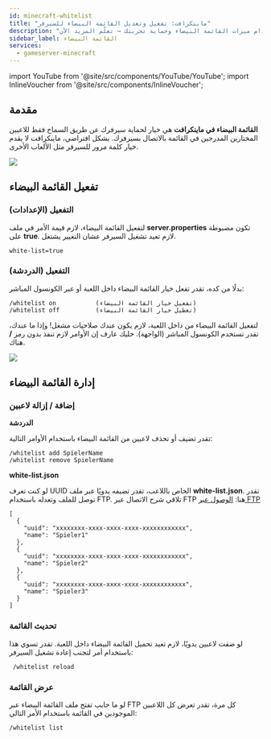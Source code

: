 ```yaml
---
id: minecraft-whitelist
title: "ماينكرافت: تفعيل وتعديل القائمة البيضاء للسيرفر"
description: "اكتشف كيف تحمي سيرفر ألعاب ماينكرافت الخاص بك عن طريق إدارة وصول اللاعبين باستخدام ميزات القائمة البيضاء وحماية تجربتك → تعلّم المزيد الآن"
sidebar_label: القائمة البيضاء
services:
  - gameserver-minecraft
---
```


import YouTube from '@site/src/components/YouTube/YouTube';
import InlineVoucher from '@site/src/components/InlineVoucher';

## مقدمة
**القائمة البيضاء في ماينكرافت** هي خيار لحماية سيرفرك عن طريق السماح فقط للاعبين المختارين المدرجين في القائمة بالاتصال بسيرفرك. بشكل افتراضي، ماينكرافت لا يقدم خيار كلمة مرور للسيرفر مثل الألعاب الأخرى.

![](https://screensaver01.zap-hosting.com/index.php/s/zbbRQdonbZPTeib/preview)

<YouTube videoId="nyor26XxwLY" imageSrc="https://screensaver01.zap-hosting.com/index.php/s/oSWCcxscEcDzrq7/preview" title="كيفية تفعيل القائمة البيضاء على سيرفر ماينكرافت الخاص بك" description="تحب تفهم الأمور بشكل أفضل لما تشوفها على أرض الواقع؟ إحنا معاك! غص في الفيديو اللي يشرح كل شيء خطوة بخطوة. سواء كنت مستعجل أو تحب تستوعب المعلومات بأكثر طريقة ممتعة!"/>

<InlineVoucher />

## تفعيل القائمة البيضاء



### التفعيل (الإعدادات)

لتفعيل القائمة البيضاء، لازم قيمة الأمر في ملف **server.properties** تكون مضبوطة على **true**. لازم تعيد تشغيل السيرفر عشان التغيير يشتغل.

```
white-list=true
```



### التفعيل (الدردشة)

بدلًا من كده، تقدر تفعل خيار القائمة البيضاء داخل اللعبة أو عبر الكونسول المباشر:

```
/whitelist on			(تفعيل خيار القائمة البيضاء)
/whitelist off			(تعطيل خيار القائمة البيضاء)
```



لتفعيل القائمة البيضاء من داخل اللعبة، لازم يكون عندك صلاحيات مشغل! وإذا ما عندك، تقدر تستخدم الكونسول المباشر (الواجهة). خليك عارف إن الأوامر لازم تنفذ بدون رمز **/** هناك.


![](https://screensaver01.zap-hosting.com/index.php/s/rxsCnTeEarycfR7/preview)



## إدارة القائمة البيضاء



### إضافة / إزالة لاعبين



**الدردشة**

تقدر تضيف أو تحذف لاعبين من القائمة البيضاء باستخدام الأوامر التالية:

```
/whitelist add SpielerName
/whitelist remove SpielerName
```



**white-list.json**

لو كنت تعرف UUID الخاص باللاعب، تقدر تضيفه يدويًا عبر ملف **white-list.json**. تقدر توصل للملف وتعدله باستخدام FTP. تلاقي شرح الاتصال عبر FTP هنا: [الوصول عبر FTP](gameserver-ftpaccess.md)

```
[
  {
    "uuid": "xxxxxxxx-xxxx-xxxx-xxxx-xxxxxxxxxxxx",
    "name": "Spieler1"
  },
  {
    "uuid": "xxxxxxxx-xxxx-xxxx-xxxx-xxxxxxxxxxxx",
    "name": "Spieler2"
  },
  {
    "uuid": "xxxxxxxx-xxxx-xxxx-xxxx-xxxxxxxxxxxx",
    "name": "Spieler3"
  }
]
```



### تحديث القائمة

لو ضفت لاعبين يدويًا، لازم تعيد تحميل القائمة البيضاء داخل اللعبة. تقدر تسوي هذا باستخدام أمر لتجنب إعادة تشغيل السيرفر:

```
 /whitelist reload
```



### عرض القائمة

لو ما حابب تفتح ملف القائمة البيضاء عبر FTP كل مرة، تقدر تعرض كل اللاعبين الموجودين في القائمة باستخدام الأمر التالي:

```
/whitelist list
```


<InlineVoucher />
